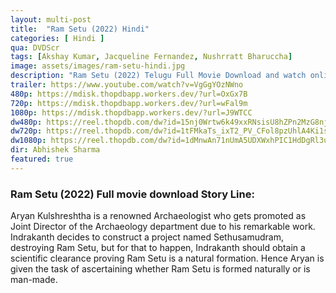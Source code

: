 ```yaml
---
layout: multi-post
title:  "Ram Setu (2022) Hindi"
categories: [ Hindi ]
qua: DVDScr
tags: [Akshay Kumar, Jacqueline Fernandez, Nushrratt Bharuccha]
image: assets/images/ram-setu-hindi.jpg
description: "Ram Setu (2022) Telugu Full Movie Download and watch online 720p low file size 500 mb."
trailer: https://www.youtube.com/watch?v=VgGgYOzNWno
480p: https://mdisk.thopdbapp.workers.dev/?url=OxGx7B
720p: https://mdisk.thopdbapp.workers.dev/?url=wFal9m
1080p: https://mdisk.thopdbapp.workers.dev/?url=J9WTCC
dw480p: https://reel.thopdb.com/dw?id=15nj0Wrtw6k49xxRNsisU8hZPn2MzG8nj
dw720p: https://reel.thopdb.com/dw?id=1tFMkaTs_ixT2_PV_CFol8pzUhlA4Ki1s
dw1080p: https://reel.thopdb.com/dw?id=1dMnwAn71nUmA5UDXWxhPIC1HdDgRl3uo
dir: Abhishek Sharma
featured: true
---
```


### Ram Setu (2022) Full movie download Story Line:
Aryan Kulshreshtha is a renowned Archaeologist who gets promoted as Joint Director of the Archaeology department due to his remarkable work. Indrakanth decides to construct a project named Sethusamudram, destroying Ram Setu, but for that to happen, Indrakanth should obtain a scientific clearance proving Ram Setu is a natural formation. Hence Aryan is given the task of ascertaining whether Ram Setu is formed naturally or is man-made.
